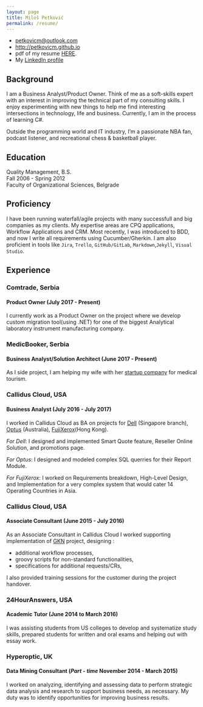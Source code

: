 ```yaml
---
layout: page
title: Miloš Petković
permalink: /resume/
---
```


 * <petkovicm@outlook.com>
 * <http://petkovicm.github.io>
 * pdf of my resume [HERE](/images/milos-petkovic-cv.pdf).
 * My [LinkedIn profile](https://www.linkedin.com/in/petkovicbgd/)

## Background

I am a Business Analyst/Product Owner. Think of me as a soft-skills expert with an interest in improving the technical part of my consulting skills. I enjoy experimenting with new things to help me find interesting intersections in technology, life and business. Currently, I am in the process of learning C#.

Outside the programming world and IT industry, I’m a passionate NBA fan, podcast listener, and recreational chess & basketball player.

## Education

Quality Management, B.S.  
Fall 2006 - Spring 2012  
Faculty of Organizational Sciences, Belgrade

## Proficiency

I have been running waterfall/agile projects with many successfull and big companies as my clients. My expertise areas are CPQ applications, Workflow Applications and CRM. Most recently, I was introduced to BDD, and now I write all requirements using Cucumber/Gherkin. I am also proficient in tools like `Jira`, `Trello`, `GitHub/GitLab`, `Markdown`,`Jekyll`, `Visual Studio`.

## Experience

### Comtrade, Serbia

#### Product Owner (July 2017 - Present)

I currently work as a Product Owner on the project where we develop custom migration tool(using .NET) for one of the biggest Analytical laboratory instrument manufacturing company.

### MedicBooker, Serbia

#### Business Analyst/Solution Architect (June 2017 - Present)

As I side project, I am helping my wife with her [startup company](https://medicbooker.com/) for medical tourism.


### Callidus Cloud, USA

#### Business Analyst (July 2016 - July 2017)

I worked in Callidus Cloud as BA on projects for [Dell](http://www.dell.com/sg/p/) (Singapore branch), [Optus](http://www.optus.com.au/) (Australia), [FujiXerox](http://www.fujixerox.com/eng/)(Hong Kong).

*For Dell*: I designed and implemented Smart Quote feature, Reseller Online Solution, and promotions page.

*For Optus*: I designed and modeled complex SQL querries for their Report Module.

*For FujiXerox*: I worked on Requirements breakdown, High-Level Design, and Implementation for a very complex system that would cater 14 Operating Countries in Asia.

### Callidus Cloud, USA

#### Associate Consultant (June 2015 - July 2016)

As an Associate Consultant in Callidus Cloud I worked supporting implementation of [GKN](http://www.gkn.com/) project, designing :

- additional workflow processes,
- groovy scripts for non-standard functionalities,
- specifications for additional requests/CRs,

I also provided training sessions for the customer during the project handover.

### 24HourAnswers, USA

#### Academic Tutor (June 2014 to March 2016)

I was assisting students from US colleges to develop and systematize study skills, prepared students for written and oral exams and helping out with essay work.

### Hyperoptic, UK

#### Data Mining Consultant (*Part - time* November 2014 - March 2015)

I worked on analyzing, identifying and assessing data to perform strategic data analysis and research to support business needs, as necessary. My duty was to identify opportunities for improving business results.

